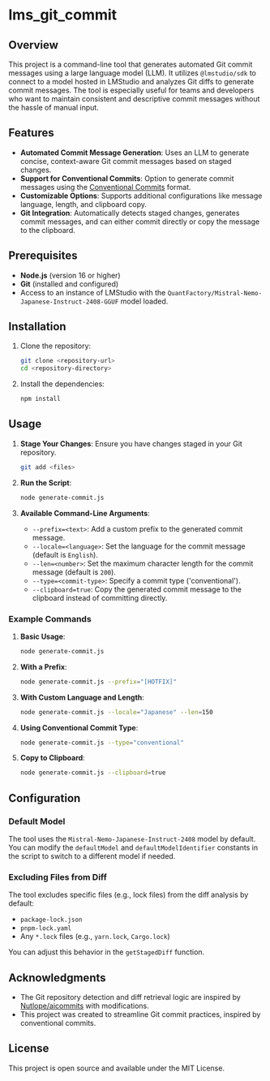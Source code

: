# lms_git_commit

## Overview

This project is a command-line tool that generates automated Git commit messages using a large language model (LLM). It utilizes `@lmstudio/sdk` to connect to a model hosted in LMStudio and analyzes Git diffs to generate commit messages. The tool is especially useful for teams and developers who want to maintain consistent and descriptive commit messages without the hassle of manual input.

## Features

- **Automated Commit Message Generation**: Uses an LLM to generate concise, context-aware Git commit messages based on staged changes.
- **Support for Conventional Commits**: Option to generate commit messages using the [Conventional Commits](https://www.conventionalcommits.org/) format.
- **Customizable Options**: Supports additional configurations like message language, length, and clipboard copy.
- **Git Integration**: Automatically detects staged changes, generates commit messages, and can either commit directly or copy the message to the clipboard.

## Prerequisites

- **Node.js** (version 16 or higher)
- **Git** (installed and configured)
- Access to an instance of LMStudio with the `QuantFactory/Mistral-Nemo-Japanese-Instruct-2408-GGUF` model loaded.

## Installation

1. Clone the repository:
   ```bash
   git clone <repository-url>
   cd <repository-directory>
   ```

2. Install the dependencies:
   ```bash
   npm install
   ```

## Usage

1. **Stage Your Changes**: Ensure you have changes staged in your Git repository.
   ```bash
   git add <files>
   ```

2. **Run the Script**:
   ```bash
   node generate-commit.js
   ```

3. **Available Command-Line Arguments**:
   - `--prefix=<text>`: Add a custom prefix to the generated commit message.
   - `--locale=<language>`: Set the language for the commit message (default is `English`).
   - `--len=<number>`: Set the maximum character length for the commit message (default is `200`).
   - `--type=<commit-type>`: Specify a commit type ('conventional').
   - `--clipboard=true`: Copy the generated commit message to the clipboard instead of committing directly.

### Example Commands

1. **Basic Usage**:
   ```bash
   node generate-commit.js
   ```

2. **With a Prefix**:
   ```bash
   node generate-commit.js --prefix="[HOTFIX]"
   ```

3. **With Custom Language and Length**:
   ```bash
   node generate-commit.js --locale="Japanese" --len=150
   ```

4. **Using Conventional Commit Type**:
   ```bash
   node generate-commit.js --type="conventional"
   ```

5. **Copy to Clipboard**:
   ```bash
   node generate-commit.js --clipboard=true
   ```

## Configuration

### Default Model

The tool uses the `Mistral-Nemo-Japanese-Instruct-2408` model by default. You can modify the `defaultModel` and `defaultModelIdentifier` constants in the script to switch to a different model if needed.

### Excluding Files from Diff

The tool excludes specific files (e.g., lock files) from the diff analysis by default:
- `package-lock.json`
- `pnpm-lock.yaml`
- Any `*.lock` files (e.g., `yarn.lock`, `Cargo.lock`)

You can adjust this behavior in the `getStagedDiff` function.

## Acknowledgments

- The Git repository detection and diff retrieval logic are inspired by [Nutlope/aicommits](https://github.com/Nutlope/aicommits) with modifications.
- This project was created to streamline Git commit practices, inspired by conventional commits.

## License

This project is open source and available under the MIT License.
